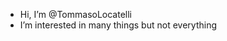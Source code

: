 - Hi, I’m @TommasoLocatelli
- I’m interested in many things but not everything

<!---
TommasoLocatelli/TommasoLocatelli is a ✨ special ✨ repository because its `README.md` (this file) appears on your GitHub profile.
You can click the Preview link to take a look at your changes.
--->
